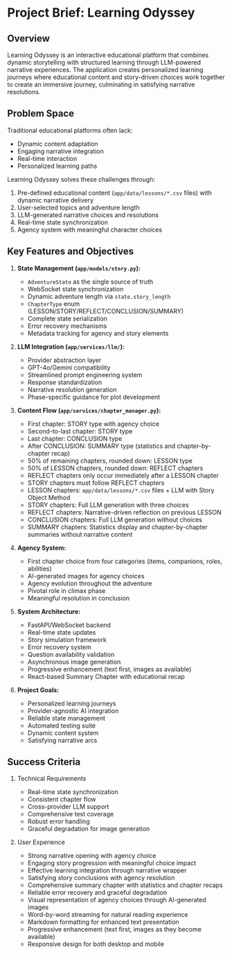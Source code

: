 # Project Brief: Learning Odyssey

## Overview
Learning Odyssey is an interactive educational platform that combines dynamic storytelling with structured learning through LLM-powered narrative experiences. The application creates personalized learning journeys where educational content and story-driven choices work together to create an immersive journey, culminating in satisfying narrative resolutions.

## Problem Space
Traditional educational platforms often lack:
- Dynamic content adaptation
- Engaging narrative integration
- Real-time interaction
- Personalized learning paths

Learning Odyssey solves these challenges through:
1. Pre-defined educational content (`app/data/lessons/*.csv` files) with dynamic narrative delivery
2. User-selected topics and adventure length
3. LLM-generated narrative choices and resolutions
4. Real-time state synchronization
5. Agency system with meaningful character choices

## Key Features and Objectives

1. **State Management (`app/models/story.py`):**
   * `AdventureState` as the single source of truth
   * WebSocket state synchronization
   * Dynamic adventure length via `state.story_length`
   * `ChapterType` enum (LESSON/STORY/REFLECT/CONCLUSION/SUMMARY)
   * Complete state serialization
   * Error recovery mechanisms
   * Metadata tracking for agency and story elements

2. **LLM Integration (`app/services/llm/`):**
   * Provider abstraction layer
   * GPT-4o/Gemini compatibility
   * Streamlined prompt engineering system
   * Response standardization
   * Narrative resolution generation
   * Phase-specific guidance for plot development

3. **Content Flow (`app/services/chapter_manager.py`):**
   * First chapter: STORY type with agency choice
   * Second-to-last chapter: STORY type
   * Last chapter: CONCLUSION type
   * After CONCLUSION: SUMMARY type (statistics and chapter-by-chapter recap)
   * 50% of remaining chapters, rounded down: LESSON type
   * 50% of LESSON chapters, rounded down: REFLECT chapters
   * REFLECT chapters only occur immediately after a LESSON chapter
   * STORY chapters must follow REFLECT chapters
   * LESSON chapters: `app/data/lessons/*.csv` files + LLM with Story Object Method
   * STORY chapters: Full LLM generation with three choices
   * REFLECT chapters: Narrative-driven reflection on previous LESSON
   * CONCLUSION chapters: Full LLM generation without choices
   * SUMMARY chapters: Statistics display and chapter-by-chapter summaries without narrative content

4. **Agency System:**
   * First chapter choice from four categories (items, companions, roles, abilities)
   * AI-generated images for agency choices
   * Agency evolution throughout the adventure
   * Pivotal role in climax phase
   * Meaningful resolution in conclusion

5. **System Architecture:**
   * FastAPI/WebSocket backend
   * Real-time state updates
   * Story simulation framework
   * Error recovery system
   * Question availability validation
   * Asynchronous image generation
   * Progressive enhancement (text first, images as available)
   * React-based Summary Chapter with educational recap

6. **Project Goals:**
   * Personalized learning journeys
   * Provider-agnostic AI integration
   * Reliable state management
   * Automated testing suite
   * Dynamic content system
   * Satisfying narrative arcs

## Success Criteria
1. Technical Requirements
   * Real-time state synchronization
   * Consistent chapter flow
   * Cross-provider LLM support
   * Comprehensive test coverage
   * Robust error handling
   * Graceful degradation for image generation

2. User Experience
   * Strong narrative opening with agency choice
   * Engaging story progression with meaningful choice impact
   * Effective learning integration through narrative wrapper
   * Satisfying story conclusions with agency resolution
   * Comprehensive summary chapter with statistics and chapter recaps
   * Reliable error recovery and graceful degradation
   * Visual representation of agency choices through AI-generated images
   * Word-by-word streaming for natural reading experience
   * Markdown formatting for enhanced text presentation
   * Progressive enhancement (text first, images as they become available)
   * Responsive design for both desktop and mobile
